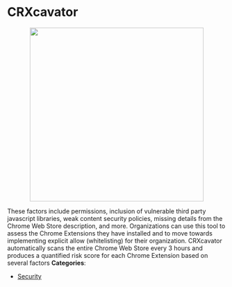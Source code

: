 # CRXcavator

<p align="center">
    <img width="400" src="https://raw.githubusercontent.com/awesome-apis/awesome-apis/apis/crxcavator/logo_256x256.png" />
</p>


These factors include permissions, inclusion of vulnerable third party javascript libraries, weak content security policies, missing details from the Chrome Web Store description, and more. Organizations can use this tool to assess the Chrome Extensions they have installed and to move towards implementing explicit allow (whitelisting) for their organization. CRXcavator automatically scans the entire Chrome Web Store every 3 hours and produces a quantified risk score for each Chrome Extension based on several factors
**Categories**:

- [Security](https://github/awesome-apis/awesome-apis#security)



